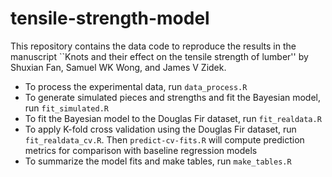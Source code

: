 # tensile-strength-model
This repository contains the data code to reproduce the results in the manuscript ``Knots and their effect on the tensile strength of lumber'' by Shuxian Fan, Samuel WK Wong, and James V Zidek.

- To process the experimental data, run `data_process.R`
- To generate simulated pieces and strengths and fit the Bayesian model, run `fit_simulated.R`
- To fit the Bayesian model to the Douglas Fir dataset, run `fit_realdata.R`
- To apply K-fold cross validation using the Douglas Fir dataset, run `fit_realdata_cv.R`. Then `predict-cv-fits.R` will compute prediction metrics for comparison with baseline regression models
- To summarize the model fits and make tables, run `make_tables.R`

